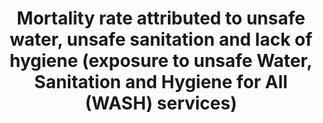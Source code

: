 ---
data_non_statistical: true
goal_meta_link: http://unstats.un.org/sdgs/files/metadata-compilation/Metadata-Goal-3.pdf
graph_title: Mortality rate attributed to unsafe water, unsafe sanitation and lack
  of hygiene (exposure to unsafe Water, Sanitation and Hygiene for All (WASH) services)
graph_type: null
has_metadata: false
indicator: 3.9.2
indicator_name: Mortality rate attributed to unsafe water, unsafe sanitation and lack
  of hygiene (exposure to unsafe Water, Sanitation and Hygiene for All (WASH) services)
indicator_sort_order: 03-09-02
indicator_variable: null
layout: indicator
national_geographical_coverage: United States
permalink: /3-9-2/
published: true
reporting_status: notstarted
sdg_goal: 3
source_active_1: true
source_notes_1: null
source_title_1: null
target: By 2030, substantially reduce the number of deaths and illnesses from hazardous
  chemicals and air, water and soil pollution and contamination.
target_id: '3.9'
title: Mortality rate attributed to unsafe water, unsafe sanitation and lack of hygiene
  (exposure to unsafe Water, Sanitation and Hygiene for All (WASH) services)
un_custodial_agency: 'WHO (Partnering Agencies: UNEP)'
un_designated_tier: '1'
variable_description: null
variable_notes: null
---
